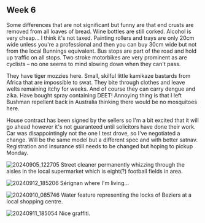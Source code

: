 ## Week 6

Some differences that are not significant but funny are that end crusts are removed from all loaves of bread. Wine bottles are still corked. Alcohol is very cheap... I think it's not taxed. Painting rollers and trays are only 20cm wide unless you're a professional and then you can buy 30cm wide but not from the local Bunnings equivalent. Bus stops are part of the road and hold up traffic on all stops. Two stroke motorbikes are very prominent as are cyclists – no one seems to mind slowing down when they can't pass.

They have tiger mozzies here. Small, skilful little kamikaze bastards from Africa that are impossible to swat. They bite through clothes and leave welts remaining itchy for weeks. And of course they can carry dengue and zika. Have bought spray containing DEET! Annoying thing is that I left Bushman repellent back in Australia thinking there would be no mosquitoes here.

House contract has been signed by the sellers so I'm a bit excited that it will go ahead however it's not guaranteed until solicitors have done their work. Car was disappointingly not the one I test drove, so I've negotiated a change. Will be the same model but a different spec and with better satnav. Registration and insurance still needs to be changed but hoping to pickup Monday.

![20240905_122705](https://github.com/user-attachments/assets/da4b8b72-020c-4b28-828b-7c68b3ce09a8)
Street cleaner permanently whizzing through the aisles in the local supermarket which is eight(?) football fields in area.

![20240912_185206](https://github.com/user-attachments/assets/a79cfa5f-8e2e-4e75-8326-a4d1b1ac40ae)
Sérignan where I'm living...

![20240910_085746](https://github.com/user-attachments/assets/14864c00-abbb-47ab-ab8e-cb644f0e661a)
Water feature representing the locks of Beziers at a local shopping centre.

![20240911_185054](https://github.com/user-attachments/assets/c00924aa-c74f-43ac-8f05-1a01b49afdbe)
Nice graffiti.







